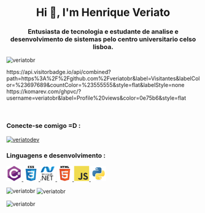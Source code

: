 <h1 align="center">Hi 👋, I'm Henrique Veriato</h1>
<h3 align="center">Entusiasta de tecnologia e estudante de analise e desenvolvimento de sistemas pelo centro universitario celso lisboa.</h3>

<p align="left"> <img src="[https://komarev.com/ghpvc/?username=veriatobr&label=Profile%20views&color=0e75b6&style=flat](https://api.visitorbadge.io/api/combined?path=https%3A%2F%2Fgithub.com%2Fveriatobr&label=Visitantes&labelColor=%23697689&countColor=%23555555&style=flat&labelStyle=none)" alt="veriatobr" /> </p>
https://api.visitorbadge.io/api/combined?path=https%3A%2F%2Fgithub.com%2Fveriatobr&label=Visitantes&labelColor=%23697689&countColor=%23555555&style=flat&labelStyle=none
https://komarev.com/ghpvc/?username=veriatobr&label=Profile%20views&color=0e75b6&style=flat

<p align="left"> <a href="https://twitter.com/" target="blank"><img src="https://img.shields.io/twitter/follow/?logo=twitter&style=for-the-badge" alt="" /></a> </p>

<h3 align="left">Conecte-se comigo =D :</h3>
<p align="left">
<a href="https://linkedin.com/in/veriatodev" target="blank"><img align="center" src="https://raw.githubusercontent.com/rahuldkjain/github-profile-readme-generator/master/src/images/icons/Social/linked-in-alt.svg" alt="veriatodev" height="30" width="40" /></a>
</p>

<h3 align="left">Linguagens e desenvolvimento :</h3>
<p align="left"> <a href="https://www.w3schools.com/cs/" target="_blank" rel="noreferrer"> <img src="https://raw.githubusercontent.com/devicons/devicon/master/icons/csharp/csharp-original.svg" alt="csharp" width="40" height="40"/> </a> <a href="https://www.w3schools.com/css/" target="_blank" rel="noreferrer"> <img src="https://raw.githubusercontent.com/devicons/devicon/master/icons/css3/css3-original-wordmark.svg" alt="css3" width="40" height="40"/> </a> <a href="https://dotnet.microsoft.com/" target="_blank" rel="noreferrer"> <img src="https://raw.githubusercontent.com/devicons/devicon/master/icons/dot-net/dot-net-original-wordmark.svg" alt="dotnet" width="40" height="40"/> </a> <a href="https://www.w3.org/html/" target="_blank" rel="noreferrer"> <img src="https://raw.githubusercontent.com/devicons/devicon/master/icons/html5/html5-original-wordmark.svg" alt="html5" width="40" height="40"/> </a> <a href="https://developer.mozilla.org/en-US/docs/Web/JavaScript" target="_blank" rel="noreferrer"> <img src="https://raw.githubusercontent.com/devicons/devicon/master/icons/javascript/javascript-original.svg" alt="javascript" width="40" height="40"/> </a> <a href="https://www.python.org" target="_blank" rel="noreferrer"> <img src="https://raw.githubusercontent.com/devicons/devicon/master/icons/python/python-original.svg" alt="python" width="40" height="40"/> </a> </p>

<p><img align="left" src="https://github-readme-stats.vercel.app/api/top-langs?username=veriatobr&show_icons=true&locale=en&layout=compact" alt="veriatobr" /></p>

<p>&nbsp;<img align="center" src="https://github-readme-stats.vercel.app/api?username=veriatobr&show_icons=true&locale=en" alt="veriatobr" /></p>

<p><img align="center" src="https://github-readme-streak-stats.herokuapp.com/?user=veriatobr&" alt="veriatobr" /></p>
